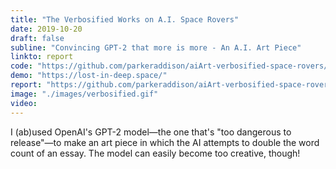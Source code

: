 ```yaml
---
title: "The Verbosified Works on A.I. Space Rovers"
date: 2019-10-20
draft: false
subline: "Convincing GPT-2 that more is more - An A.I. Art Piece"
linkto: report
code: "https://github.com/parkeraddison/aiArt-verbosified-space-rovers/"
demo: "https://lost-in-deep.space/"
report: "https://github.com/parkeraddison/aiArt-verbosified-space-rovers/blob/master/README.md"
image: "./images/verbosified.gif"
video:
---
```


I (ab)used OpenAI's GPT-2 model—the one that's "too dangerous to release"—to make an art piece in which the AI attempts to double the word count of an essay. The model can easily become too creative, though!
